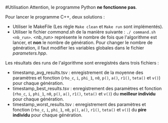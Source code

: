 #Utilisation
Attention, le programme Python **ne fonctionne pas**.

Pour lancer le programme C++, deux solutions :
* Utiliser le MakeFile (Les règle `Make clean` et `Make run` sont implémentés).
* Utiliser le fichier *command.sh* de la manière suivante : `./ command.sh <nb_run>`. \<nb_run\> représente le nombre de fois que l'algorithme est lancer, et **non** le nombre de génération. Pour changer le nombre de génération, il faut modifier les variables globales dans le fichier *parameters.hpp*.

Les résultats des runs de l'algorithme sont enregistrés dans trois fichiers :
* timestamp_avg_results.tsv : enregistrement de la moyenne des paramètres et fonction (`rho_c`, `i`, `phi_1`, `n0`, `p()`, `a()`, `r1()`, `teta()` et `v()`) pour chaque génération.
* timestamp_best_results.tsv : enregistrement des paramètres et fonction (`rho_c`, `i`, `phi_1`, `n0`, `p()`, `a()`, `r1()`, `teta()` et `v()`) du **meilleur individu** pour chaque génération.
* timestamp_worst_results.tsv : enregistrement des paramètres et fonction (`rho_c`, `i`, `phi_1`, `n0`, `p()`, `a()`, `r1()`, `teta()` et `v()`) du **pire individu** pour chaque génération.
